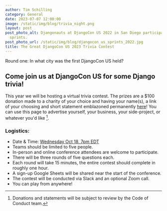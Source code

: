```yaml
---
author: Tim Schilling
category: General
date: 2023-07-07 12:00:00
image: /static/img/blog/trivia_night.png
layout: post
post_photo_alt: Djangonauts at DjangoCon US 2022 in San Diego participating in contribution
  sprints.
post_photo_url: /static/img/blog/djangocon_us_sprints_2022.jpg
title: The Great DjangoCon US 2023 Trivia Contest
---
```


Round one: In what city was the first DjangoCon US held?

## Come join us at DjangoCon US for some Django trivia!

This year we will be hosting a virtual trivia contest. The prizes are a $100 donation made to a charity of your choice and having your name(s), a link of your choosing and short statement emblazoned permanently [here](https://2023.djangocon.us/trivia/)! You can use this page to advertise yourself, your business, your side-project, or whatever you'd like [^1].

### Logistics:

- Date & Time: [Wednesday Oct 18, 7pm EDT](https://time.is/0700PM_18_October_2023_in_Durham,_United_States)
- Teams should be limited to five people.
- In-person and online conference attendees are welcome to participate.
- There will be three rounds of five questions each.
- Each round will take 15 minutes, the entire contest should complete in roughly one hour.
- A sign-up Google Sheets will be shared near the start of the conference.
- The contest will be conducted via Slack and an optional Zoom call.
- You can play from anywhere!

[^1]: Donations and statements will be subject to review by the Code of Conduct team.
